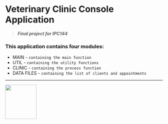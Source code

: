 # **Veterinary Clinic Console Application**
> ***Final project for IPC144***

### This application contains four modules:
  - MAIN       - `containing the main function`
  - UTIL       - `containing the utility functions`
  - CLINIC     - `containing the process function`
  - DATA FILES - `containing the list of clients and appointments`
----------------------------------
<img src="https://upload.wikimedia.org/wikipedia/commons/1/19/C_Logo.png" alt=" " width="100" height="110">
